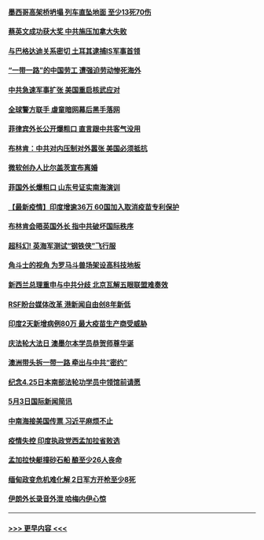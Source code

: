 #### [墨西哥高架桥坍塌 列车直坠地面 至少13死70伤](../pages/prog202/a103110283.md?t=05041451) 
#### [蔡英文成功获大奖 中共施压加拿大失败](../pages/prog202/a103110276.md?t=05041451) 
#### [与巴格达迪关系密切 土耳其逮捕IS军事首领](../pages/prog202/a103110225.md?t=05041451) 
#### [“一带一路”的中国劳工 遭强迫劳动惨死海外](../pages/prog202/a103110211.md?t=05041451) 
#### [中共急速军事扩张 美国重启核武应对](../pages/prog202/a103110048.md?t=05041451) 
#### [全球警方联手 虐童暗网幕后黑手落网](../pages/prog202/a103110019.md?t=05041451) 
#### [菲律宾外长公开爆粗口 直言跟中共客气没用](../pages/prog202/a103109850.md?t=05041451) 
#### [布林肯：中共对内压制对外嚣张 美国必须抵抗](../pages/prog202/a103110117.md?t=05041451) 
#### [微软创办人比尔盖茨宣布离婚](../pages/prog202/a103110101.md?t=05041451) 
#### [菲国外长爆粗口 山东号证实南海演训](../pages/prog202/a103109803.md?t=05041451) 
#### [【最新疫情】印度增逾36万 60国加入取消疫苗专利保护](../pages/prog202/a103109808.md?t=05041451) 
#### [布林肯会晤英国外长 指中共破坏国际秩序](../pages/prog202/a103110004.md?t=05041451) 
#### [超科幻! 英海军测试“钢铁侠”飞行服](../pages/prog202/a103109986.md?t=05041451) 
#### [角斗士的视角 为罗马斗兽场架设高科技地板](../pages/prog202/a103109979.md?t=05041451) 
#### [新西兰总理重申与中共分歧 北京瓦解五眼联盟难奏效](../pages/prog202/a103109821.md?t=05041451) 
#### [RSF盼台媒体改革 港新闻自由创8年新低](../pages/prog202/a103109750.md?t=05041451) 
#### [印度2天新增病例80万 最大疫苗生产商受威胁](../pages/prog202/a103109689.md?t=05041451) 
#### [庆法轮大法日 澳墨尔本学员恭贺师尊华诞](../pages/prog202/a103109592.md?t=05041451) 
#### [澳洲带头拆一带一路 牵出与中共“密约”](../pages/prog202/a103109565.md?t=05041451) 
#### [纪念4.25日本南部法轮功学员中领馆前请愿](../pages/prog202/a103109543.md?t=05041451) 
#### [5月3日国际新闻简讯](../pages/prog202/a103109519.md?t=05041451) 
#### [中南海接美国传票 习近平麻烦不止](../pages/prog202/a103109497.md?t=05041451) 
#### [疫情失控 印度执政党西孟加拉省败选](../pages/prog202/a103109500.md?t=05041451) 
#### [孟加拉快艇撞砂石船 酿至少26人丧命](../pages/prog202/a103109492.md?t=05041451) 
#### [缅甸政变危机难化解 2日军方开枪至少8死](../pages/prog202/a103109390.md?t=05041451) 
#### [伊朗外长录音外泄 哈梅内伊心惊](../pages/prog202/a103109379.md?t=05041451) 

----
#### [ >>> 更早内容 <<< ](../indexes/prog202-earlier.md)
